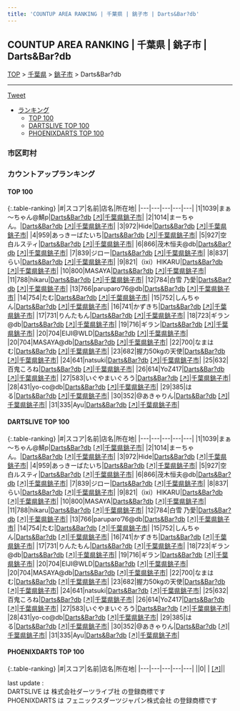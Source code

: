 ```yaml
---
title: 'COUNTUP AREA RANKING | 千葉県 | 銚子市 | Darts&Bar?db'
---
```

## COUNTUP AREA RANKING | 千葉県 | 銚子市 | Darts&Bar?db

[TOP](/darts/rank/) > [千葉県](/darts/rank/千葉県/) > [銚子市](/darts/rank/千葉県/銚子市/) > Darts&Bar?db

___

<a href="https://twitter.com/share?ref_src=twsrc%5Etfw" data-text="COUNTUP AREA RANKING | 千葉県銚子市Darts&Bar?db" class="twitter-share-button" data-hashtags="DARTSLIVE,PHOENIXDARTS,darts,ダーツ" data-show-count="false">Tweet</a>

* [ランキング](#カウントアップランキング)
    * [TOP 100](#top-100)
    * [DARTSLIVE TOP 100](#dartslive-top-100)
    * [PHOENIXDARTS TOP 100](#phoenixdarts-top-100)

### 市区町村

<ul>

</ul>

### カウントアップランキング

#### TOP 100



{:.table-ranking}
|#|スコア|名前|店名|所在地|
|---|---|---|---|---|
|1|1039|<span class="rank-name-dl">まぁ～ちゃん@鯖p</span>|<a href="/darts/rank/shops/eddca7eeca0e22cc0d9b047a20a7ba1e.html">Darts&Bar?db</a> <a href="https://search.dartslive.com/jp/shop/eddca7eeca0e22cc0d9b047a20a7ba1e">[↗]</a>|<a href="/darts/rank/千葉県/銚子市">千葉県銚子市</a>|
|2|1014|<span class="rank-name-dl">まーちゃん。</span>|<a href="/darts/rank/shops/eddca7eeca0e22cc0d9b047a20a7ba1e.html">Darts&Bar?db</a> <a href="https://search.dartslive.com/jp/shop/eddca7eeca0e22cc0d9b047a20a7ba1e">[↗]</a>|<a href="/darts/rank/千葉県/銚子市">千葉県銚子市</a>|
|3|972|<span class="rank-name-dl">Hide</span>|<a href="/darts/rank/shops/eddca7eeca0e22cc0d9b047a20a7ba1e.html">Darts&Bar?db</a> <a href="https://search.dartslive.com/jp/shop/eddca7eeca0e22cc0d9b047a20a7ba1e">[↗]</a>|<a href="/darts/rank/千葉県/銚子市">千葉県銚子市</a>|
|4|959|<span class="rank-name-dl">あっきーばたいち</span>|<a href="/darts/rank/shops/eddca7eeca0e22cc0d9b047a20a7ba1e.html">Darts&Bar?db</a> <a href="https://search.dartslive.com/jp/shop/eddca7eeca0e22cc0d9b047a20a7ba1e">[↗]</a>|<a href="/darts/rank/千葉県/銚子市">千葉県銚子市</a>|
|5|927|<span class="rank-name-dl">空白ルスティ</span>|<a href="/darts/rank/shops/eddca7eeca0e22cc0d9b047a20a7ba1e.html">Darts&Bar?db</a> <a href="https://search.dartslive.com/jp/shop/eddca7eeca0e22cc0d9b047a20a7ba1e">[↗]</a>|<a href="/darts/rank/千葉県/銚子市">千葉県銚子市</a>|
|6|866|<span class="rank-name-dl">茂木恒夫@db</span>|<a href="/darts/rank/shops/eddca7eeca0e22cc0d9b047a20a7ba1e.html">Darts&Bar?db</a> <a href="https://search.dartslive.com/jp/shop/eddca7eeca0e22cc0d9b047a20a7ba1e">[↗]</a>|<a href="/darts/rank/千葉県/銚子市">千葉県銚子市</a>|
|7|839|<span class="rank-name-dl">ジロー</span>|<a href="/darts/rank/shops/eddca7eeca0e22cc0d9b047a20a7ba1e.html">Darts&Bar?db</a> <a href="https://search.dartslive.com/jp/shop/eddca7eeca0e22cc0d9b047a20a7ba1e">[↗]</a>|<a href="/darts/rank/千葉県/銚子市">千葉県銚子市</a>|
|8|837|<span class="rank-name-dl">らい</span>|<a href="/darts/rank/shops/eddca7eeca0e22cc0d9b047a20a7ba1e.html">Darts&Bar?db</a> <a href="https://search.dartslive.com/jp/shop/eddca7eeca0e22cc0d9b047a20a7ba1e">[↗]</a>|<a href="/darts/rank/千葉県/銚子市">千葉県銚子市</a>|
|9|821|<span class="rank-name-dl">（ixi）HIKARU</span>|<a href="/darts/rank/shops/eddca7eeca0e22cc0d9b047a20a7ba1e.html">Darts&Bar?db</a> <a href="https://search.dartslive.com/jp/shop/eddca7eeca0e22cc0d9b047a20a7ba1e">[↗]</a>|<a href="/darts/rank/千葉県/銚子市">千葉県銚子市</a>|
|10|800|<span class="rank-name-dl">MASAYA</span>|<a href="/darts/rank/shops/eddca7eeca0e22cc0d9b047a20a7ba1e.html">Darts&Bar?db</a> <a href="https://search.dartslive.com/jp/shop/eddca7eeca0e22cc0d9b047a20a7ba1e">[↗]</a>|<a href="/darts/rank/千葉県/銚子市">千葉県銚子市</a>|
|11|788|<span class="rank-name-dl">hikaru</span>|<a href="/darts/rank/shops/eddca7eeca0e22cc0d9b047a20a7ba1e.html">Darts&Bar?db</a> <a href="https://search.dartslive.com/jp/shop/eddca7eeca0e22cc0d9b047a20a7ba1e">[↗]</a>|<a href="/darts/rank/千葉県/銚子市">千葉県銚子市</a>|
|12|784|<span class="rank-name-dl">白雪 乃愛</span>|<a href="/darts/rank/shops/eddca7eeca0e22cc0d9b047a20a7ba1e.html">Darts&Bar?db</a> <a href="https://search.dartslive.com/jp/shop/eddca7eeca0e22cc0d9b047a20a7ba1e">[↗]</a>|<a href="/darts/rank/千葉県/銚子市">千葉県銚子市</a>|
|13|766|<span class="rank-name-dl">paruparo’76@db</span>|<a href="/darts/rank/shops/eddca7eeca0e22cc0d9b047a20a7ba1e.html">Darts&Bar?db</a> <a href="https://search.dartslive.com/jp/shop/eddca7eeca0e22cc0d9b047a20a7ba1e">[↗]</a>|<a href="/darts/rank/千葉県/銚子市">千葉県銚子市</a>|
|14|754|<span class="rank-name-dl">たむ</span>|<a href="/darts/rank/shops/eddca7eeca0e22cc0d9b047a20a7ba1e.html">Darts&Bar?db</a> <a href="https://search.dartslive.com/jp/shop/eddca7eeca0e22cc0d9b047a20a7ba1e">[↗]</a>|<a href="/darts/rank/千葉県/銚子市">千葉県銚子市</a>|
|15|752|<span class="rank-name-dl">しんちゃん</span>|<a href="/darts/rank/shops/eddca7eeca0e22cc0d9b047a20a7ba1e.html">Darts&Bar?db</a> <a href="https://search.dartslive.com/jp/shop/eddca7eeca0e22cc0d9b047a20a7ba1e">[↗]</a>|<a href="/darts/rank/千葉県/銚子市">千葉県銚子市</a>|
|16|741|<span class="rank-name-dl">かずきち</span>|<a href="/darts/rank/shops/eddca7eeca0e22cc0d9b047a20a7ba1e.html">Darts&Bar?db</a> <a href="https://search.dartslive.com/jp/shop/eddca7eeca0e22cc0d9b047a20a7ba1e">[↗]</a>|<a href="/darts/rank/千葉県/銚子市">千葉県銚子市</a>|
|17|731|<span class="rank-name-dl">りんたもん</span>|<a href="/darts/rank/shops/eddca7eeca0e22cc0d9b047a20a7ba1e.html">Darts&Bar?db</a> <a href="https://search.dartslive.com/jp/shop/eddca7eeca0e22cc0d9b047a20a7ba1e">[↗]</a>|<a href="/darts/rank/千葉県/銚子市">千葉県銚子市</a>|
|18|723|<span class="rank-name-dl">ギラン@db</span>|<a href="/darts/rank/shops/eddca7eeca0e22cc0d9b047a20a7ba1e.html">Darts&Bar?db</a> <a href="https://search.dartslive.com/jp/shop/eddca7eeca0e22cc0d9b047a20a7ba1e">[↗]</a>|<a href="/darts/rank/千葉県/銚子市">千葉県銚子市</a>|
|19|716|<span class="rank-name-dl">ギラン</span>|<a href="/darts/rank/shops/eddca7eeca0e22cc0d9b047a20a7ba1e.html">Darts&Bar?db</a> <a href="https://search.dartslive.com/jp/shop/eddca7eeca0e22cc0d9b047a20a7ba1e">[↗]</a>|<a href="/darts/rank/千葉県/銚子市">千葉県銚子市</a>|
|20|704|<span class="rank-name-dl">EIJI@WLD</span>|<a href="/darts/rank/shops/eddca7eeca0e22cc0d9b047a20a7ba1e.html">Darts&Bar?db</a> <a href="https://search.dartslive.com/jp/shop/eddca7eeca0e22cc0d9b047a20a7ba1e">[↗]</a>|<a href="/darts/rank/千葉県/銚子市">千葉県銚子市</a>|
|20|704|<span class="rank-name-dl">MASAYA@db</span>|<a href="/darts/rank/shops/eddca7eeca0e22cc0d9b047a20a7ba1e.html">Darts&Bar?db</a> <a href="https://search.dartslive.com/jp/shop/eddca7eeca0e22cc0d9b047a20a7ba1e">[↗]</a>|<a href="/darts/rank/千葉県/銚子市">千葉県銚子市</a>|
|22|700|<span class="rank-name-dl">なまはむ</span>|<a href="/darts/rank/shops/eddca7eeca0e22cc0d9b047a20a7ba1e.html">Darts&Bar?db</a> <a href="https://search.dartslive.com/jp/shop/eddca7eeca0e22cc0d9b047a20a7ba1e">[↗]</a>|<a href="/darts/rank/千葉県/銚子市">千葉県銚子市</a>|
|23|682|<span class="rank-name-dl">握力50kgの天使</span>|<a href="/darts/rank/shops/eddca7eeca0e22cc0d9b047a20a7ba1e.html">Darts&Bar?db</a> <a href="https://search.dartslive.com/jp/shop/eddca7eeca0e22cc0d9b047a20a7ba1e">[↗]</a>|<a href="/darts/rank/千葉県/銚子市">千葉県銚子市</a>|
|24|641|<span class="rank-name-dl">natsuki</span>|<a href="/darts/rank/shops/eddca7eeca0e22cc0d9b047a20a7ba1e.html">Darts&Bar?db</a> <a href="https://search.dartslive.com/jp/shop/eddca7eeca0e22cc0d9b047a20a7ba1e">[↗]</a>|<a href="/darts/rank/千葉県/銚子市">千葉県銚子市</a>|
|25|632|<span class="rank-name-dl">百鬼ころね</span>|<a href="/darts/rank/shops/eddca7eeca0e22cc0d9b047a20a7ba1e.html">Darts&Bar?db</a> <a href="https://search.dartslive.com/jp/shop/eddca7eeca0e22cc0d9b047a20a7ba1e">[↗]</a>|<a href="/darts/rank/千葉県/銚子市">千葉県銚子市</a>|
|26|614|<span class="rank-name-dl">YoZ417</span>|<a href="/darts/rank/shops/eddca7eeca0e22cc0d9b047a20a7ba1e.html">Darts&Bar?db</a> <a href="https://search.dartslive.com/jp/shop/eddca7eeca0e22cc0d9b047a20a7ba1e">[↗]</a>|<a href="/darts/rank/千葉県/銚子市">千葉県銚子市</a>|
|27|583|<span class="rank-name-dl">いぐやまいぐろう</span>|<a href="/darts/rank/shops/eddca7eeca0e22cc0d9b047a20a7ba1e.html">Darts&Bar?db</a> <a href="https://search.dartslive.com/jp/shop/eddca7eeca0e22cc0d9b047a20a7ba1e">[↗]</a>|<a href="/darts/rank/千葉県/銚子市">千葉県銚子市</a>|
|28|431|<span class="rank-name-dl">yo-co@db</span>|<a href="/darts/rank/shops/eddca7eeca0e22cc0d9b047a20a7ba1e.html">Darts&Bar?db</a> <a href="https://search.dartslive.com/jp/shop/eddca7eeca0e22cc0d9b047a20a7ba1e">[↗]</a>|<a href="/darts/rank/千葉県/銚子市">千葉県銚子市</a>|
|29|385|<span class="rank-name-dl">はる</span>|<a href="/darts/rank/shops/eddca7eeca0e22cc0d9b047a20a7ba1e.html">Darts&Bar?db</a> <a href="https://search.dartslive.com/jp/shop/eddca7eeca0e22cc0d9b047a20a7ba1e">[↗]</a>|<a href="/darts/rank/千葉県/銚子市">千葉県銚子市</a>|
|30|352|<span class="rank-name-dl">@あきゃりん</span>|<a href="/darts/rank/shops/eddca7eeca0e22cc0d9b047a20a7ba1e.html">Darts&Bar?db</a> <a href="https://search.dartslive.com/jp/shop/eddca7eeca0e22cc0d9b047a20a7ba1e">[↗]</a>|<a href="/darts/rank/千葉県/銚子市">千葉県銚子市</a>|
|31|335|<span class="rank-name-dl">Ayu</span>|<a href="/darts/rank/shops/eddca7eeca0e22cc0d9b047a20a7ba1e.html">Darts&Bar?db</a> <a href="https://search.dartslive.com/jp/shop/eddca7eeca0e22cc0d9b047a20a7ba1e">[↗]</a>|<a href="/darts/rank/千葉県/銚子市">千葉県銚子市</a>|


#### DARTSLIVE TOP 100



{:.table-ranking}
|#|スコア|名前|店名|所在地|
|---|---|---|---|---|
|1|1039|<span class="rank-name-dl">まぁ～ちゃん@鯖p</span>|<a href="/darts/rank/shops/eddca7eeca0e22cc0d9b047a20a7ba1e.html">Darts&Bar?db</a> <a href="https://search.dartslive.com/jp/shop/eddca7eeca0e22cc0d9b047a20a7ba1e">[↗]</a>|<a href="/darts/rank/千葉県/銚子市">千葉県銚子市</a>|
|2|1014|<span class="rank-name-dl">まーちゃん。</span>|<a href="/darts/rank/shops/eddca7eeca0e22cc0d9b047a20a7ba1e.html">Darts&Bar?db</a> <a href="https://search.dartslive.com/jp/shop/eddca7eeca0e22cc0d9b047a20a7ba1e">[↗]</a>|<a href="/darts/rank/千葉県/銚子市">千葉県銚子市</a>|
|3|972|<span class="rank-name-dl">Hide</span>|<a href="/darts/rank/shops/eddca7eeca0e22cc0d9b047a20a7ba1e.html">Darts&Bar?db</a> <a href="https://search.dartslive.com/jp/shop/eddca7eeca0e22cc0d9b047a20a7ba1e">[↗]</a>|<a href="/darts/rank/千葉県/銚子市">千葉県銚子市</a>|
|4|959|<span class="rank-name-dl">あっきーばたいち</span>|<a href="/darts/rank/shops/eddca7eeca0e22cc0d9b047a20a7ba1e.html">Darts&Bar?db</a> <a href="https://search.dartslive.com/jp/shop/eddca7eeca0e22cc0d9b047a20a7ba1e">[↗]</a>|<a href="/darts/rank/千葉県/銚子市">千葉県銚子市</a>|
|5|927|<span class="rank-name-dl">空白ルスティ</span>|<a href="/darts/rank/shops/eddca7eeca0e22cc0d9b047a20a7ba1e.html">Darts&Bar?db</a> <a href="https://search.dartslive.com/jp/shop/eddca7eeca0e22cc0d9b047a20a7ba1e">[↗]</a>|<a href="/darts/rank/千葉県/銚子市">千葉県銚子市</a>|
|6|866|<span class="rank-name-dl">茂木恒夫@db</span>|<a href="/darts/rank/shops/eddca7eeca0e22cc0d9b047a20a7ba1e.html">Darts&Bar?db</a> <a href="https://search.dartslive.com/jp/shop/eddca7eeca0e22cc0d9b047a20a7ba1e">[↗]</a>|<a href="/darts/rank/千葉県/銚子市">千葉県銚子市</a>|
|7|839|<span class="rank-name-dl">ジロー</span>|<a href="/darts/rank/shops/eddca7eeca0e22cc0d9b047a20a7ba1e.html">Darts&Bar?db</a> <a href="https://search.dartslive.com/jp/shop/eddca7eeca0e22cc0d9b047a20a7ba1e">[↗]</a>|<a href="/darts/rank/千葉県/銚子市">千葉県銚子市</a>|
|8|837|<span class="rank-name-dl">らい</span>|<a href="/darts/rank/shops/eddca7eeca0e22cc0d9b047a20a7ba1e.html">Darts&Bar?db</a> <a href="https://search.dartslive.com/jp/shop/eddca7eeca0e22cc0d9b047a20a7ba1e">[↗]</a>|<a href="/darts/rank/千葉県/銚子市">千葉県銚子市</a>|
|9|821|<span class="rank-name-dl">（ixi）HIKARU</span>|<a href="/darts/rank/shops/eddca7eeca0e22cc0d9b047a20a7ba1e.html">Darts&Bar?db</a> <a href="https://search.dartslive.com/jp/shop/eddca7eeca0e22cc0d9b047a20a7ba1e">[↗]</a>|<a href="/darts/rank/千葉県/銚子市">千葉県銚子市</a>|
|10|800|<span class="rank-name-dl">MASAYA</span>|<a href="/darts/rank/shops/eddca7eeca0e22cc0d9b047a20a7ba1e.html">Darts&Bar?db</a> <a href="https://search.dartslive.com/jp/shop/eddca7eeca0e22cc0d9b047a20a7ba1e">[↗]</a>|<a href="/darts/rank/千葉県/銚子市">千葉県銚子市</a>|
|11|788|<span class="rank-name-dl">hikaru</span>|<a href="/darts/rank/shops/eddca7eeca0e22cc0d9b047a20a7ba1e.html">Darts&Bar?db</a> <a href="https://search.dartslive.com/jp/shop/eddca7eeca0e22cc0d9b047a20a7ba1e">[↗]</a>|<a href="/darts/rank/千葉県/銚子市">千葉県銚子市</a>|
|12|784|<span class="rank-name-dl">白雪 乃愛</span>|<a href="/darts/rank/shops/eddca7eeca0e22cc0d9b047a20a7ba1e.html">Darts&Bar?db</a> <a href="https://search.dartslive.com/jp/shop/eddca7eeca0e22cc0d9b047a20a7ba1e">[↗]</a>|<a href="/darts/rank/千葉県/銚子市">千葉県銚子市</a>|
|13|766|<span class="rank-name-dl">paruparo’76@db</span>|<a href="/darts/rank/shops/eddca7eeca0e22cc0d9b047a20a7ba1e.html">Darts&Bar?db</a> <a href="https://search.dartslive.com/jp/shop/eddca7eeca0e22cc0d9b047a20a7ba1e">[↗]</a>|<a href="/darts/rank/千葉県/銚子市">千葉県銚子市</a>|
|14|754|<span class="rank-name-dl">たむ</span>|<a href="/darts/rank/shops/eddca7eeca0e22cc0d9b047a20a7ba1e.html">Darts&Bar?db</a> <a href="https://search.dartslive.com/jp/shop/eddca7eeca0e22cc0d9b047a20a7ba1e">[↗]</a>|<a href="/darts/rank/千葉県/銚子市">千葉県銚子市</a>|
|15|752|<span class="rank-name-dl">しんちゃん</span>|<a href="/darts/rank/shops/eddca7eeca0e22cc0d9b047a20a7ba1e.html">Darts&Bar?db</a> <a href="https://search.dartslive.com/jp/shop/eddca7eeca0e22cc0d9b047a20a7ba1e">[↗]</a>|<a href="/darts/rank/千葉県/銚子市">千葉県銚子市</a>|
|16|741|<span class="rank-name-dl">かずきち</span>|<a href="/darts/rank/shops/eddca7eeca0e22cc0d9b047a20a7ba1e.html">Darts&Bar?db</a> <a href="https://search.dartslive.com/jp/shop/eddca7eeca0e22cc0d9b047a20a7ba1e">[↗]</a>|<a href="/darts/rank/千葉県/銚子市">千葉県銚子市</a>|
|17|731|<span class="rank-name-dl">りんたもん</span>|<a href="/darts/rank/shops/eddca7eeca0e22cc0d9b047a20a7ba1e.html">Darts&Bar?db</a> <a href="https://search.dartslive.com/jp/shop/eddca7eeca0e22cc0d9b047a20a7ba1e">[↗]</a>|<a href="/darts/rank/千葉県/銚子市">千葉県銚子市</a>|
|18|723|<span class="rank-name-dl">ギラン@db</span>|<a href="/darts/rank/shops/eddca7eeca0e22cc0d9b047a20a7ba1e.html">Darts&Bar?db</a> <a href="https://search.dartslive.com/jp/shop/eddca7eeca0e22cc0d9b047a20a7ba1e">[↗]</a>|<a href="/darts/rank/千葉県/銚子市">千葉県銚子市</a>|
|19|716|<span class="rank-name-dl">ギラン</span>|<a href="/darts/rank/shops/eddca7eeca0e22cc0d9b047a20a7ba1e.html">Darts&Bar?db</a> <a href="https://search.dartslive.com/jp/shop/eddca7eeca0e22cc0d9b047a20a7ba1e">[↗]</a>|<a href="/darts/rank/千葉県/銚子市">千葉県銚子市</a>|
|20|704|<span class="rank-name-dl">EIJI@WLD</span>|<a href="/darts/rank/shops/eddca7eeca0e22cc0d9b047a20a7ba1e.html">Darts&Bar?db</a> <a href="https://search.dartslive.com/jp/shop/eddca7eeca0e22cc0d9b047a20a7ba1e">[↗]</a>|<a href="/darts/rank/千葉県/銚子市">千葉県銚子市</a>|
|20|704|<span class="rank-name-dl">MASAYA@db</span>|<a href="/darts/rank/shops/eddca7eeca0e22cc0d9b047a20a7ba1e.html">Darts&Bar?db</a> <a href="https://search.dartslive.com/jp/shop/eddca7eeca0e22cc0d9b047a20a7ba1e">[↗]</a>|<a href="/darts/rank/千葉県/銚子市">千葉県銚子市</a>|
|22|700|<span class="rank-name-dl">なまはむ</span>|<a href="/darts/rank/shops/eddca7eeca0e22cc0d9b047a20a7ba1e.html">Darts&Bar?db</a> <a href="https://search.dartslive.com/jp/shop/eddca7eeca0e22cc0d9b047a20a7ba1e">[↗]</a>|<a href="/darts/rank/千葉県/銚子市">千葉県銚子市</a>|
|23|682|<span class="rank-name-dl">握力50kgの天使</span>|<a href="/darts/rank/shops/eddca7eeca0e22cc0d9b047a20a7ba1e.html">Darts&Bar?db</a> <a href="https://search.dartslive.com/jp/shop/eddca7eeca0e22cc0d9b047a20a7ba1e">[↗]</a>|<a href="/darts/rank/千葉県/銚子市">千葉県銚子市</a>|
|24|641|<span class="rank-name-dl">natsuki</span>|<a href="/darts/rank/shops/eddca7eeca0e22cc0d9b047a20a7ba1e.html">Darts&Bar?db</a> <a href="https://search.dartslive.com/jp/shop/eddca7eeca0e22cc0d9b047a20a7ba1e">[↗]</a>|<a href="/darts/rank/千葉県/銚子市">千葉県銚子市</a>|
|25|632|<span class="rank-name-dl">百鬼ころね</span>|<a href="/darts/rank/shops/eddca7eeca0e22cc0d9b047a20a7ba1e.html">Darts&Bar?db</a> <a href="https://search.dartslive.com/jp/shop/eddca7eeca0e22cc0d9b047a20a7ba1e">[↗]</a>|<a href="/darts/rank/千葉県/銚子市">千葉県銚子市</a>|
|26|614|<span class="rank-name-dl">YoZ417</span>|<a href="/darts/rank/shops/eddca7eeca0e22cc0d9b047a20a7ba1e.html">Darts&Bar?db</a> <a href="https://search.dartslive.com/jp/shop/eddca7eeca0e22cc0d9b047a20a7ba1e">[↗]</a>|<a href="/darts/rank/千葉県/銚子市">千葉県銚子市</a>|
|27|583|<span class="rank-name-dl">いぐやまいぐろう</span>|<a href="/darts/rank/shops/eddca7eeca0e22cc0d9b047a20a7ba1e.html">Darts&Bar?db</a> <a href="https://search.dartslive.com/jp/shop/eddca7eeca0e22cc0d9b047a20a7ba1e">[↗]</a>|<a href="/darts/rank/千葉県/銚子市">千葉県銚子市</a>|
|28|431|<span class="rank-name-dl">yo-co@db</span>|<a href="/darts/rank/shops/eddca7eeca0e22cc0d9b047a20a7ba1e.html">Darts&Bar?db</a> <a href="https://search.dartslive.com/jp/shop/eddca7eeca0e22cc0d9b047a20a7ba1e">[↗]</a>|<a href="/darts/rank/千葉県/銚子市">千葉県銚子市</a>|
|29|385|<span class="rank-name-dl">はる</span>|<a href="/darts/rank/shops/eddca7eeca0e22cc0d9b047a20a7ba1e.html">Darts&Bar?db</a> <a href="https://search.dartslive.com/jp/shop/eddca7eeca0e22cc0d9b047a20a7ba1e">[↗]</a>|<a href="/darts/rank/千葉県/銚子市">千葉県銚子市</a>|
|30|352|<span class="rank-name-dl">@あきゃりん</span>|<a href="/darts/rank/shops/eddca7eeca0e22cc0d9b047a20a7ba1e.html">Darts&Bar?db</a> <a href="https://search.dartslive.com/jp/shop/eddca7eeca0e22cc0d9b047a20a7ba1e">[↗]</a>|<a href="/darts/rank/千葉県/銚子市">千葉県銚子市</a>|
|31|335|<span class="rank-name-dl">Ayu</span>|<a href="/darts/rank/shops/eddca7eeca0e22cc0d9b047a20a7ba1e.html">Darts&Bar?db</a> <a href="https://search.dartslive.com/jp/shop/eddca7eeca0e22cc0d9b047a20a7ba1e">[↗]</a>|<a href="/darts/rank/千葉県/銚子市">千葉県銚子市</a>|


#### PHOENIXDARTS TOP 100



{:.table-ranking}
|#|スコア|名前|店名|所在地|
|---|---|---|---|---|
||0|<span class="rank-name-dl"> </span>|<a href="/darts/rank/shops/.html"></a> <a href="">[↗]</a>|<a href="/darts/rank//"></a>|


<div class="footer border-top border-gray-light mt-5 pt-3 text-right text-gray">
    last update : <span style="font-weight: italic" id="foot_last_modified"></span><br />
    DARTSLIVE は 株式会社ダーツライブ社 の登録商標です<br />
    PHOENIXDARTS は フェニックスダーツジャパン株式会社 の登録商標です<br />
</div>

<script src="https://cdnjs.cloudflare.com/ajax/libs/jquery.tablesorter/2.31.3/js/jquery.tablesorter.min.js" integrity="sha512-qzgd5cYSZcosqpzpn7zF2ZId8f/8CHmFKZ8j7mU4OUXTNRd5g+ZHBPsgKEwoqxCtdQvExE5LprwwPAgoicguNg==" crossorigin="anonymous" referrerpolicy="no-referrer"></script>
<link rel="stylesheet" href="https://cdnjs.cloudflare.com/ajax/libs/jquery.tablesorter/2.31.3/css/theme.default.min.css" integrity="sha512-wghhOJkjQX0Lh3NSWvNKeZ0ZpNn+SPVXX1Qyc9OCaogADktxrBiBdKGDoqVUOyhStvMBmJQ8ZdMHiR3wuEq8+w==" crossorigin="anonymous" referrerpolicy="no-referrer" />
<script>
$(function() {
    $(".table-ranking").tablesorter({sortList:[[0, 0]]});
    $("#foot_last_modified").text(formatDate(new Date(document.lastModified), 'yyyy-MM-dd HH:mm:ss'));
});
</script>

<script async src="https://platform.twitter.com/widgets.js" charset="utf-8"></script>